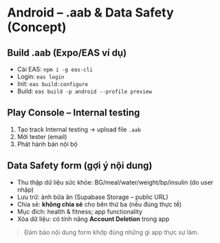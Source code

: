 # Android – .aab & Data Safety (Concept)

## Build .aab (Expo/EAS ví dụ)
- Cài EAS: `npm i -g eas-cli`
- Login: `eas login`
- Init: `eas build:configure`
- Build: `eas build -p android --profile preview`

## Play Console – Internal testing
1) Tạo track Internal testing → upload file `.aab`
2) Mời tester (email)
3) Phát hành bản nội bộ

## Data Safety form (gợi ý nội dung)
- Thu thập dữ liệu sức khỏe: BG/meal/water/weight/bp/insulin (do user nhập)
- Lưu trữ: ảnh bữa ăn (Supabase Storage – public URL)
- Chia sẻ: **không chia sẻ** cho bên thứ ba (nếu đúng thực tế)
- Mục đích: health & fitness; app functionality
- Xóa dữ liệu: có tính năng **Account Deletion** trong app
> Đảm bảo nội dung form khớp đúng những gì app thực sự làm.
